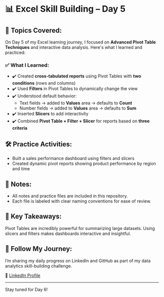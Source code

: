 # 📊 Excel Skill Building – Day 5

## 📘 Topics Covered:
On Day 5 of my Excel learning journey, I focused on **Advanced Pivot Table Techniques** and interactive data analysis. Here's what I learned and practiced:

### ✅ What I Learned:
- ✔️ Created **cross-tabulated reports** using Pivot Tables with **two conditions** (rows and columns)
- ✔️ Used **Filters** in Pivot Tables to dynamically change the view
- ✔️ Understood default behavior:
  - Text fields → added to **Values** area → defaults to **Count**
  - Number fields → added to **Values** area → defaults to **Sum**
- ✔️ Inserted **Slicers** to add interactivity
- ✔️ Combined **Pivot Table + Filter + Slicer** for reports based on **three criteria**

## 🛠️ Practice Activities:
- Built a sales performance dashboard using filters and slicers
- Created dynamic pivot reports showing product performance by region and time

## 📒 Notes:
- All notes and practice files are included in this repository.
- Each file is labeled with clear naming conventions for ease of review.

## 🧠 Key Takeaways:
Pivot Tables are incredibly powerful for summarizing large datasets. Using slicers and filters makes dashboards interactive and insightful.

## 🔗 Follow My Journey:
I’m sharing my daily progress on LinkedIn and GitHub as part of my data analytics skill-building challenge.

📌 [LinkedIn Profile](https://www.linkedin.com/in/rosalint-celcia-324320242/)  

---

Stay tuned for Day 6!
